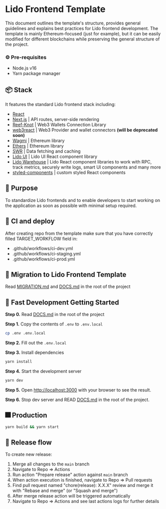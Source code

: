 # Lido Frontend Template

This document outlines the template's structure, provides general guidelines and explains best practices for Lido
frontend development. The template is mainly Ethereum-focused (just for example), but it can be easily modified for
different blockchains while preserving the general structure of the project.

### ⚙️ Pre-requisites

- Node.js v16
- Yarn package manager

## 📦 Stack

It features the standard Lido frontend stack including:

- [React](https://reactjs.org/)
- [Next.js](https://nextjs.org/docs/getting-started) | API routes, server-side rendering
- [Reef-Knot](https://github.com/lidofinance/reef-knot) | Web3 Wallets Connection Library
- [web3react](https://github.com/NoahZinsmeister/web3-react) | Web3 Provider and wallet connectors **(will be deprecated soon)**
- [Wagmi](https://wagmi.sh/) | Ethereum library
- [Ethers](https://docs.ethers.io/v5/) | Ethereum library
- [SWR](https://swr.vercel.app/) | Data fetching and caching
- [Lido UI](https://github.com/lidofinance/ui) | Lido UI React component library
- [Lido Warehouse](https://github.com/lidofinance/warehouse) | Lido React component libraries to work with RPC,
  track metrics, securely write logs, smart UI components and many more
- [styled-components](https://styled-components.com/docs) | custom styled React components

## 🎯 Purpose

To standardize Lido frontends and to enable developers to start working on the application as soon as possible
with minimal setup required.

## 🚧 CI and deploy

After creating repo from the template make sure that you have correctly filled TARGET_WORKFLOW field in:

- .github/workflows/ci-dev.yml
- .github/workflows/ci-staging.yml
- .github/workflows/ci-prod.yml

## 🚛 Migration to Lido Frontend Template

Read [MIGRATION.md](./HOW_TO.md) and [DOCS.md](./DOCS.md) in the root of the project

## 🚀 Fast Development Getting Started

**Step 0.** Read [DOCS.md](./DOCS.md) in the root of the project

**Step 1.** Copy the contents of `.env` to `.env.local`

```bash
cp .env .env.local
```

**Step 2.** Fill out the `.env.local`

**Step 3.** Install dependencies

```bash
yarn install
```

**Step 4.** Start the development server

```bash
yarn dev
```

**Step 5.** Open [http://localhost:3000](http://localhost:3000) with your browser to see the result.

**Step 6.** Stop dev server and READ [DOCS.md](./DOCS.md) in the root of the project.

## 🎆 Production

```bash
yarn build && yarn start
```

## 🔀 Release flow

To create new release:

1. Merge all changes to the `main` branch
1. Navigate to Repo => Actions
1. Run action "Prepare release" action against `main` branch
1. When action execution is finished, navigate to Repo => Pull requests
1. Find pull request named "chore(release): X.X.X" review and merge it with "Rebase and merge" (or "Squash and merge")
1. After merge release action will be triggered automatically
1. Navigate to Repo => Actions and see last actions logs for further details

